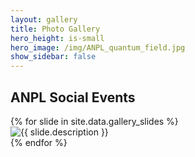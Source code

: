 ```yaml
---
layout: gallery
title: Photo Gallery
hero_height: is-small
hero_image: /img/ANPL_quantum_field.jpg 
show_sidebar: false
---
```


## ANPL Social Events 

<div class="slick-slider">
  {% for slide in site.data.gallery_slides %}
    <div>
      <img src="{{ slide.image }}" alt="{{ slide.description }}">
    </div>
  {% endfor %}
</div>

